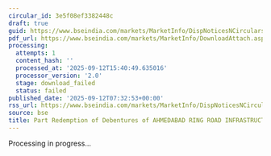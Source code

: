 ```yaml
---
circular_id: 3e5f08ef3382448c
draft: true
guid: https://www.bseindia.com/markets/MarketInfo/DispNoticesNCirculars.aspx?Noticeid={4BCA530F-032A-482E-9FDA-80D3962723DA}&noticeno=20250912-19&dt=09/12/2025&icount=19&totcount=101&flag=0
pdf_url: https://www.bseindia.com/markets/MarketInfo/DownloadAttach.aspx?id=20250912-19&attachedId=
processing:
  attempts: 1
  content_hash: ''
  processed_at: '2025-09-12T15:40:49.635016'
  processor_version: '2.0'
  stage: download_failed
  status: failed
published_date: '2025-09-12T07:32:53+00:00'
rss_url: https://www.bseindia.com/markets/MarketInfo/DispNoticesNCirculars.aspx?Noticeid={4BCA530F-032A-482E-9FDA-80D3962723DA}&noticeno=20250912-19&dt=09/12/2025&icount=19&totcount=101&flag=0
source: bse
title: Part Redemption of Debentures of AHMEDABAD RING ROAD INFRASTRUCTURE LIMITED
---
```


Processing in progress...